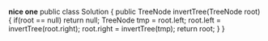 **nice one**
public class Solution {
public TreeNode invertTree(TreeNode root) {
if(root == null) return null;
TreeNode tmp = root.left;
root.left = invertTree(root.right);
root.right = invertTree(tmp);
return root;
}
}